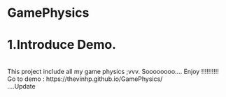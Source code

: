 # GamePhysics
<h1>1.Introduce Demo.</h1> </br>
This project include all my game physics ;vvv. Soooooooo.... Enjoy !!!!!!!!!!</br>
Go to demo : https://thevinhp.github.io/GamePhysics/  </br>
....Update
